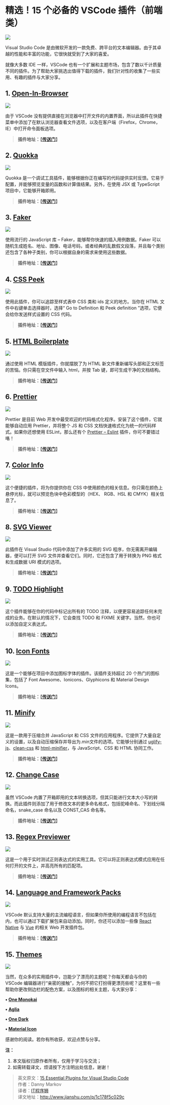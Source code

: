 # 精选！15 个必备的 VSCode 插件（前端类）

![](https://pic1.zhimg.com/v2-e964b7b6a95ef9b766407b334167dd4a_b.jpg)

Visual Studio Code 是由微软开发的一款免费、跨平台的文本编辑器。由于其卓越的性能和丰富的功能，它很快就受到了大家的喜爱。

就像大多数 IDE 一样，VSCode 也有一个扩展和主题市场，包含了数以千计质量不同的插件。为了帮助大家挑选出值得下载的插件，我们针对性的收集了一些实用、有趣的插件与大家分享。

## **1.** **[Open-In-Browser](https:https://marketplace.visualstudio.com/items?itemName=coderfee.open-html-in-browser)**

![](https://pic4.zhimg.com/v2-c513d019fa13631a4b6b33b26f8ce9c9_b.jpg)

由于 VSCode 没有提供直接在浏览器中打开文件的内置界面，所以此插件在快捷菜单中添加了在默认浏览器查看文件选项，以及在客户端（Firefox，Chrome，IE）中打开命令面板选项。

> **插件地址：【[传送门](https:https://marketplace.visualstudio.com/items?itemName=coderfee.open-html-in-browser)】**

## **2.** **[Quokka](https:https://quokkajs.com/)**

![](https://pic3.zhimg.com/v2-c11fc60026741f6575f9f610f91eb811_b.jpg)

Quokka 是一个调试工具插件，能够根据你正在编写的代码提供实时反馈。它易于配置，并能够预览变量的函数和计算值结果。另外，在使用 JSX 或 TypeScript 项目中，它能够开箱即用。

> **插件地址：【[传送门](https:https://quokkajs.com/)】**

## **3.** **[Faker](https:https://marketplace.visualstudio.com/items?itemName=deerawan.vscode-faker)**

![](https://pic2.zhimg.com/v2-06dcb08125539bc0f827e064c3a84eb5_b.jpg)

使用流行的 JavaScript 库 – Faker，能够帮你快速的插入用例数据。Faker 可以随机生成姓名、地址、图像、电话号码，或者经典的乱数假文段落，并且每个类别还包含了各种子类别，你可以根据自身的需求来使用这些数据。

> **插件地址：【[传送门](https:https://marketplace.visualstudio.com/items?itemName=deerawan.vscode-faker)】**

## **4.** **[CSS Peek](https:https://marketplace.visualstudio.com/items?itemName=pranaygp.vscode-css-peek)**

![](https://pic1.zhimg.com/v2-88a0cb1393b72125829c183fc0c08795_b.jpg)

使用此插件，你可以追踪至样式表中 CSS 类和 ids 定义的地方。当你在 HTML 文件中右键单击选择器时，选择“ Go to Definition 和 Peek definition ”选项，它便会给你发送样式设置的 CSS 代码。

> **插件地址：【[传送门](https:https://marketplace.visualstudio.com/items?itemName=pranaygp.vscode-css-peek)】**

## **5.** **[HTML Boilerplate](https:https://marketplace.visualstudio.com/items?itemName=sidthesloth.html5-boilerplate)**

![](https://pic1.zhimg.com/v2-e9ee4dbe0cf797d6380cc4f3cf0b8d71_b.jpg)

通过使用 HTML 模版插件，你就摆脱了为 HTML 新文件重新编写头部和正文标签的苦恼。你只需在空文件中输入 html，并按 Tab 键，即可生成干净的文档结构。

> **插件地址：【[传送门](https:https://marketplace.visualstudio.com/items?itemName=sidthesloth.html5-boilerplate)】**

## **6.** **[Prettier](https:https://marketplace.visualstudio.com/items?itemName=esbenp.prettier-vscode)**

![](https://pic2.zhimg.com/v2-d65f7c96c6492f36e853e8ee74b85cae_b.jpg)

Prettier 是目前 Web 开发中最受欢迎的代码格式化程序。安装了这个插件，它就能够自动应用 Prettier，并将整个 JS 和 CSS 文档快速格式化为统一的代码样式。如果你还想使用 ESLint，那么还有个 [Prettier – Eslint](https:https://marketplace.visualstudio.com/items?itemName=RobinMalfait.prettier-eslint-vscode) 插件，你可不要错过咯！

> **插件地址：【[传送门](https:https://marketplace.visualstudio.com/items?itemName=esbenp.prettier-vscode)】**

## **7.** **[Color Info](https:https://marketplace.visualstudio.com/items?itemName=bierner.color-info)**

![](https://pic1.zhimg.com/v2-99996c18fc05faaba4f8fd94963c7e10_b.jpg)

这个便捷的插件，将为你提供你在 CSS 中使用颜色的相关信息。你只需在颜色上悬停光标，就可以预览色块中色彩模型的（HEX、 RGB、HSL 和 CMYK）相关信息了。

> **插件地址：【[传送门](https:https://marketplace.visualstudio.com/items?itemName=bierner.color-info)】**

## **8.** **[SVG Viewer](https:https://marketplace.visualstudio.com/items?itemName=cssho.vscode-svgviewer)**

![](https://pic4.zhimg.com/v2-d3bacd36935ada20b32effbd57220a59_b.jpg)

此插件在 Visual Studio 代码中添加了许多实用的 SVG 程序，你无需离开编辑器，便可以打开 SVG 文件并查看它们。同时，它还包含了用于转换为 PNG 格式和生成数据 URI 模式的选项。

> **插件地址：【[传送门](https:https://marketplace.visualstudio.com/items?itemName=cssho.vscode-svgviewer)】**

## **9.** **[TODO Highlight](https:https://marketplace.visualstudio.com/items?itemName=wayou.vscode-todo-highlight)**

![](https://pic3.zhimg.com/v2-b1151848d7fa3fd436f132694d5eaa21_b.jpg)

这个插件能够在你的代码中标记出所有的 TODO 注释，以便更容易追踪任何未完成的业务。在默认的情况下，它会查找 TODO 和 FIXME 关键字。当然，你也可以添加自定义表达式。

> **插件地址：【[传送门](https:https://marketplace.visualstudio.com/items?itemName=wayou.vscode-todo-highlight)】**

## **10.** **[Icon Fonts](https:https://marketplace.visualstudio.com/items?itemName=idleberg.icon-fonts)**

![](https://pic1.zhimg.com/v2-52bd95eb3067d3ee8f6f4c2f4234a60c_b.jpg)

这是一个能够在项目中添加图标字体的插件。该插件支持超过 20 个热门的图标集，包括了 Font Awesome、Ionicons、Glyphicons 和 Material Design Icons。

> **插件地址：【[传送门](https:https://marketplace.visualstudio.com/items?itemName=idleberg.icon-fonts)】**

## **11.** **[Minify](https:https://marketplace.visualstudio.com/items?itemName=HookyQR.minify)**

![](https://pic1.zhimg.com/v2-8553d4be2627064e3ada30ea24ae394d_b.jpg)

这是一款用于压缩合并 JavaScript 和 CSS 文件的应用程序。它提供了大量自定义的设置，以及自动压缩保存并导出为.min文件的选项。它能够分别通过 [uglify-js](https:http://lisperator.net/uglifyjs/)、[clean-css](https:https://github.com/jakubpawlowicz/clean-css) 和 [html-minifier](https:http://kangax.github.io/html-minifier/)，与 JavaScript、CSS 和 HTML 协同工作。

> **插件地址：【[传送门](https:https://marketplace.visualstudio.com/items?itemName=HookyQR.minify)】**

## **12.** **[Change Case](https:https://marketplace.visualstudio.com/items?itemName=wmaurer.change-case)**

![](https://pic4.zhimg.com/v2-79d8cd77a87dd90152310c252aee0c3e_b.jpg)

虽然 VSCode 内置了开箱即用的文本转换选项，但其只能进行文本大小写的转换。而此插件则添加了用于修改文本的更多命名格式，包括驼峰命名、下划线分隔命名，snake_case 命名以及 CONST_CAS 命名等。

> **插件地址：【[传送门](https:https://marketplace.visualstudio.com/items?itemName=wmaurer.change-case)】**

## **13.** **[Regex Previewer](https:https://marketplace.visualstudio.com/items?itemName=chrmarti.regex)**

![](https://pic1.zhimg.com/v2-5cebcf4b363f195dfb298c380f3857c2_b.jpg)

这是一个用于实时测试正则表达式的实用工具。它可以将正则表达式模式应用在任何打开的文件上，并高亮所有的匹配项。

> **插件地址：【[传送门](https:https://marketplace.visualstudio.com/items?itemName=chrmarti.regex)】**

## **14.** **[Language and Framework Packs](https:https://marketplace.visualstudio.com/search?target=VSCode&category=Languages&sortBy=Downloads)**

![](https://pic3.zhimg.com/v2-61c1b02fef05b56c118de668e157cf15_b.jpg)

VSCode 默认支持大量的主流编程语言，但如果你所使用的编程语言不包括在内，也可以通过下载扩展包来自动添加。同时，你还可以添加一些像 [React Native](https:https://marketplace.visualstudio.com/items?itemName=vsmobile.vscode-react-native) 与 [Vue](https:https://marketplace.visualstudio.com/items?itemName=hollowtree.vue-snippets) 的相关 Web 开发插件包。

> **插件地址：【[传送门](https:https://marketplace.visualstudio.com/search?target=VSCode&category=Languages&sortBy=Downloads)】**

## **15.** **[Themes](https:https://marketplace.visualstudio.com/search?target=VSCode&category=Themes&sortBy=Downloads)**

![](https://pic4.zhimg.com/v2-23f9c3f5dc1c7b9e294c7576d37dea76_b.jpg)

当然，在众多的实用插件中，岂能少了漂亮的主题呢？你每天都会与你的 VSCode 编辑器进行“亲密的接触”，为何不把它打扮得更漂亮些呢？这里有一些帮助你更改侧边栏的配色方案，以及图标的相关主题，与大家分享：

**• [One Monokai](https:https://marketplace.visualstudio.com/items?itemName=azemoh.one-monokai)**

**• [Aglia](https:https://marketplace.visualstudio.com/items?itemName=whtsky.agila-theme)**

**• [One Dark](https:https://marketplace.visualstudio.com/items?itemName=azemoh.theme-onedark)**

**• [Material Icon](https:https://marketplace.visualstudio.com/items?itemName=PKief.material-icon-theme)**

感谢你的阅读。若你有所收获，欢迎点赞与分享。

**注：**

1.  本文版权归原作者所有，仅用于学习与交流；
2.  如需转载译文，烦请按下方注明出处信息，谢谢！

> 英文原文：[15 Essential Plugins for Visual Studio Code](https:https://tutorialzine.com/2017/06/15-essential-plugins-for-visual-studio-code)  
> 作者：Danny Markov  
> 译者：[IT程序狮](https:http://weibo.com/itlion114/)  
> 译文地址：[<span>http://www.</span><span>jianshu.com/p/1c178f5c0</span><span>29c</span><span></span>](https:http://www.jianshu.com/p/1c178f5c029c)